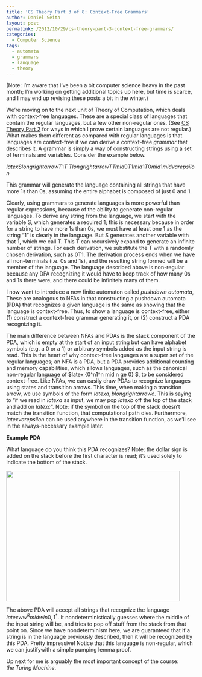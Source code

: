 ```yaml
---
title: 'CS Theory Part 3 of 8: Context-Free Grammars'
author: Daniel Seita
layout: post
permalink: /2012/10/29/cs-theory-part-3-context-free-grammars/
categories:
  - Computer Science
tags:
  - automata
  - grammars
  - language
  - theory
---
```

(Note: I&#8217;m aware that I&#8217;ve been a bit computer science heavy in the past month; I&#8217;m working on getting additional topics up here, but time is scarce, and I may end up revising these posts a bit in the winter.)

We&#8217;re moving on to the next unit of Theory of Computation, which deals with context-free languages. These are a special class of languages that contain the regular languages, but a few other non-regular ones. (See [CS Theory Part 2][1] for ways in which I prove certain languages are not regular.) What makes them different as compared with regular languages is that languages are context-free if we can derive a context-free *grammar* that describes it. A grammar is simply a way of constructing strings using a set of terminals and variables. Consider the example below.

$latex S longrightarrow T1T \ T longrightarrow TT mid 0T1 mid 1T0 mid 1 mid varepsilon$

This grammar will generate the language containing all strings that have more 1s than 0s, assuming the entire alphabet is composed of just 0 and 1.

Clearly, using grammars to generate languages is more powerful than regular expressions, because of the ability to generate non-regular languages. To derive any string from the language, we start with the variable S, which generates a required 1; this is necessary because in order for a string to have more 1s than 0s, we must have at least one 1 as the string &#8220;1&#8221; is clearly in the language. But S generates another variable with that 1, which we call T. This T can recursively expand to generate an infinite number of strings. For each derivation, we substitute the T with a randomly chosen derivation, such as 0T1. The derivation process ends when we have all non-terminals (i.e. 0s and 1s), and the resulting string formed will be a member of the language. The language described above is non-regular because any DFA recognizing it would have to keep track of how many 0s and 1s there were, and there could be infinitely many of them.

I now want to introduce a new finite automaton called *pushdown* *automata*, These are analogous to NFAs in that constructing a pushdown automata (PDA) that recognizes a given language is the same as showing that the language is context-free. Thus, to show a language is context-free, either (1) construct a context-free grammar generating it, or (2) construct a PDA recognizing it.

The main difference between NFAs and PDAs is the stack component of the PDA, which is empty at the start of an input string but can have alphabet symbols (e.g. a 0 or a 1) or arbitrary symbols added as the input string is read. This is the heart of why context-free languages are a super set of the regular languages; an NFA is a PDA, but a PDA provides additional counting and memory capabilities, which allows languages, such as the canonical non-regular language of $latex {0^n1^n mid n ge 0} $, to be considered context-free. Like NFAs, we can easily draw PDAs to recognize languages using states and transition arrows. This time, when making a transition arrow, we use symbols of the form $latex a, b longrightarrow c$. This is saying to &#8220;if we read in $latex a$ as input, we may pop $latex b$ off the top of the stack and add on $latex c$&#8221;. Note: if the symbol on the top of the stack doesn&#8217;t match the transition function, that computational path dies. Furthermore, $latex varepsilon$ can be used anywhere in the transition function, as we&#8217;ll see in the always-necessary example later.

**Example PDA**

What language do you think this PDA recognizes? Note: the dollar sign is added on the stack before the first character is read; it&#8217;s used solely to indicate the bottom of the stack.

<a href="http://seitad.wordpress.com/2012/10/29/cs-theory-part-3-context-free-grammars/2012-10-29-22-18-49/" rel="attachment wp-att-751"><img class="aligncenter size-large wp-image-751" title="2012-10-29 22.18.49" alt="" src="http://seitad.files.wordpress.com/2012/10/2012-10-29-22-18-49.jpg?w=460" height="345" width="460" /></a>

The above PDA will accept all strings that recognize the language $latex {ww^R mid w in {0,1}^* }$. It nondeterministically guesses where the middle of the input string will be, and tries to pop off stuff from the stack from that point on. Since we have nondeterminism here, we are guaranteed that if a string is in the language previously described, then it will be recognized by this PDA. Pretty impressive! Notice that this language is non-regular, which we can justifywith a simple pumping lemma proof.

Up next for me is arguably the most important concept of the course: *the Turing Machine*.

 [1]: http://seitad.wordpress.com/2012/10/13/cs-theory-part-2-proving-languages-are-not-regular/
